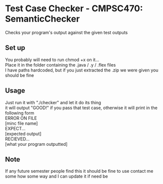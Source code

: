 
# Test Case Checker - CMPSC470: SemanticChecker
Checks your program's output against the given test outputs
## Set up
You probably will need to run chmod +x on it...</br>
Place it in the folder containing the .java / .y / .flex files </br>
I have paths hardcoded, but if you just extracted the .zip we were given you should be fine </br>
## Usage
Just run it with "./checker" and let it do its thing </br>
it will output "GOOD!" if you pass that test case, otherwise it will print in the following form </br>
ERROR ON FILE </br>
[minc file name] </br>
EXPECT... </br>
[expected output] </br>
RECIEVED... </br>
[what your program outputted] </br>
## Note
If any future semester people find this it should be fine to use contact me some how some way and I can update it if need be
